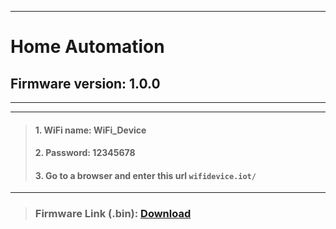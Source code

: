 ------------
# Home Automation
## Firmware version: 1.0.0

------------

------------


> #### 1. WiFi name: WiFi_Device
> #### 2. Password: 12345678
> #### 3. Go to a browser and enter this url `wifidevice.iot/`


------------



> ### Firmware Link (.bin): [Download](https://github.com/ArduinoMCU/HomeAutomation/releases/tag/v1.0.0 "HomeAutomation") 


